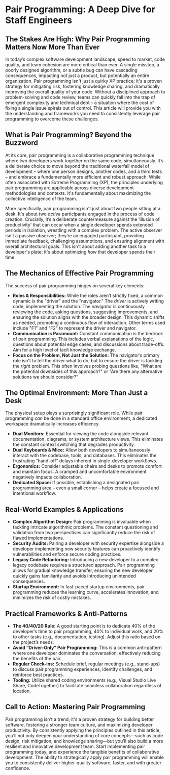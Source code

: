 # Pair Programming: A Deep Dive for Staff Engineers

## The Stakes Are High: Why Pair Programming Matters Now More Than Ever

In today’s complex software development landscape, speed to market, code quality, and team cohesion are more critical than ever. A single misstep, a poorly designed algorithm, or a subtle bug can have cascading consequences, impacting not just a product, but potentially an entire organization. Pair programming isn't just a quirky XP practice; it's a proven strategy for mitigating risk, fostering knowledge sharing, and dramatically improving the overall quality of your code. Without a disciplined approach to problem-solving and code review, teams can quickly fall into the trap of emergent complexity and technical debt – a situation where the cost of fixing a single issue spirals out of control. This article will provide you with the understanding and frameworks you need to consistently leverage pair programming to overcome these challenges.

## What is Pair Programming? Beyond the Buzzword

At its core, pair programming is a collaborative programming technique where two developers work together on the same code, simultaneously. It’s a deliberate choice to move beyond the traditional waterfall model of development – where one person designs, another codes, and a third tests – and embrace a fundamentally more efficient and robust approach. While often associated with Extreme Programming (XP), the principles underlying pair programming are applicable across diverse development methodologies and contexts. It's fundamentally about maximizing the collective intelligence of the team.

More specifically, pair programming isn't just about two people sitting at a desk. It's about two _active_ participants engaged in the process of code creation. Crucially, it’s a deliberate countermeasure against the ‘illusion of productivity’ that can occur when a single developer spends extended periods in isolation, wrestling with a complex problem. The active observer isn’t a passive observer; they’re an engaged participant, providing immediate feedback, challenging assumptions, and ensuring alignment with overall architectural goals. This isn't about adding another task to a developer's plate; it's about optimizing _how_ that developer spends their time.

## The Mechanics of Effective Pair Programming

The success of pair programming hinges on several key elements:

- **Roles & Responsibilities:** While the roles aren’t strictly fixed, a common dynamic is the "driver" and the "navigator." The _driver_ is actively writing code, implementing the solution. The _navigator_ is continuously reviewing the code, asking questions, suggesting improvements, and ensuring the solution aligns with the broader design. This dynamic shifts as needed, promoting a continuous flow of interaction. Other terms used include "F1" and "F2" to represent the driver and navigator.
- **Communication is Paramount:** Constant communication is the bedrock of pair programming. This includes verbal explanations of the logic, questions about potential edge cases, and discussions about trade-offs. Aim for a high level of tacit knowledge exchange.
- **Focus on the Problem, Not Just the Solution:** The navigator’s primary role isn't to tell the driver what to do, but to ensure the driver is tackling the _right_ problem. This often involves probing questions like, "What are the potential downsides of this approach?" or “Are there any alternative solutions we should consider?"

## The Optimal Environment: More Than Just a Desk

The physical setup plays a surprisingly significant role. While pair programming _can_ be done in a standard office environment, a dedicated workspace dramatically increases efficiency.

- **Dual Monitors:** Essential for viewing the code alongside relevant documentation, diagrams, or system architecture views. This eliminates the constant context switching that degrades productivity.
- **Dual Keyboards & Mice:** Allow both developers to simultaneously interact with the codebase, tools, and databases. This eliminates the frustrating “hand-off” delays inherent in single-developer workflows.
- **Ergonomics:** Consider adjustable chairs and desks to promote comfort and maintain focus. A cramped and uncomfortable environment negatively impacts collaboration.
- **Dedicated Space:** If possible, establishing a designated pair programming area – even a small corner – helps create a focused and intentional workflow.

## Real-World Examples & Applications

- **Complex Algorithm Design:** Pair programming is invaluable when tackling intricate algorithmic problems. The constant questioning and validation from two perspectives can significantly reduce the risk of flawed implementations.
- **Security Audits:** Pairing a developer with security expertise alongside a developer implementing new security features can proactively identify vulnerabilities and enforce secure coding practices.
- **Legacy Code Refactoring:** Introducing a new developer to a complex legacy codebase requires a structured approach. Pair programming allows for gradual knowledge transfer, ensuring the new developer quickly gains familiarity and avoids introducing unintended consequences.
- **Startup Environment:** In fast-paced startup environments, pair programming reduces the learning curve, accelerates innovation, and minimizes the risk of costly mistakes.

## Practical Frameworks & Anti-Patterns

- **The 40/40/20 Rule:** A good starting point is to dedicate 40% of the developer’s time to pair programming, 40% to individual work, and 20% to other tasks (e.g., documentation, testing). Adjust this ratio based on the project’s needs.
- **Avoid “Driver-Only” Pair Programming:** This is a common anti-pattern where one developer dominates the conversation, effectively reducing the benefits of the pair.
- **Regular Check-ins:** Schedule brief, regular meetings (e.g., stand-ups) to discuss pair programming experiences, identify challenges, and reinforce best practices.
- **Tooling:** Utilize shared coding environments (e.g., Visual Studio Live Share, CodeTogether) to facilitate seamless collaboration regardless of location.

## Call to Action: Mastering Pair Programming

Pair programming isn’t a trend; it's a proven strategy for building better software, fostering a stronger team culture, and maximizing developer productivity. By consistently applying the principles outlined in this article, you’ll not only deepen your understanding of core concepts—such as code design, risk mitigation, and knowledge sharing—but you’ll also build a more resilient and innovative development team. Start implementing pair programming today, and experience the tangible benefits of collaborative development. The ability to strategically apply pair programming will enable you to consistently deliver higher-quality software, faster, and with greater confidence.

